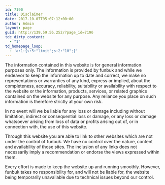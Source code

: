 ```yaml
---
id: 7190
title: Disclaimer
date: 2017-10-07T05:07:12+00:00
author: Admin
layout: page
guid: http://139.59.56.252/?page_id=7190
tdc_dirty_content:
  - "1"
td_homepage_loop:
  - 'a:1:{s:5:"limit";s:2:"10";}'
---
```

The information contained in this website is for general information purposes only. The information is provided by funbuk and while we endeavor to keep the information up to date and correct, we make no representations or warranties of any kind, express or implied, about the completeness, accuracy, reliability, suitability or availability with respect to the website or the information, products, services, or related graphics contained on the website for any purpose. Any reliance you place on such information is therefore strictly at your own risk.

In no event will we be liable for any loss or damage including without limitation, indirect or consequential loss or damage, or any loss or damage whatsoever arising from loss of data or profits arising out of, or in connection with, the use of this website.

Through this website you are able to link to other websites which are not under the control of funbuk. We have no control over the nature, content and availability of those sites. The inclusion of any links does not necessarily imply a recommendation or endorse the views expressed within them.

Every effort is made to keep the website up and running smoothly. However, funbuk takes no responsibility for, and will not be liable for, the website being temporarily unavailable due to technical issues beyond our control.